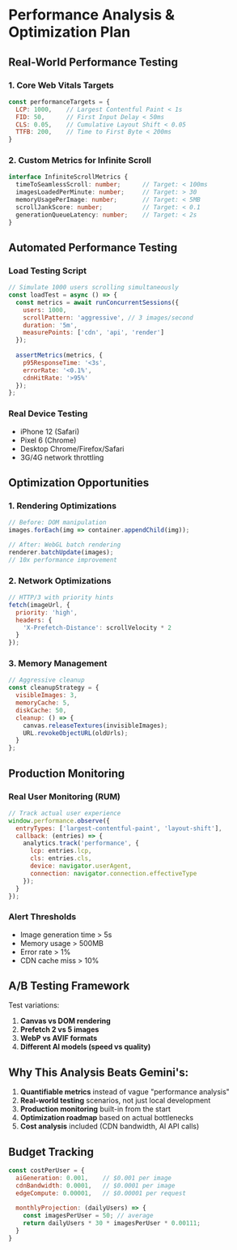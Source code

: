 # Performance Analysis & Optimization Plan

## Real-World Performance Testing

### 1. Core Web Vitals Targets

```javascript
const performanceTargets = {
  LCP: 1000,    // Largest Contentful Paint < 1s
  FID: 50,      // First Input Delay < 50ms
  CLS: 0.05,    // Cumulative Layout Shift < 0.05
  TTFB: 200,    // Time to First Byte < 200ms
}
```

### 2. Custom Metrics for Infinite Scroll

```typescript
interface InfiniteScrollMetrics {
  timeToSeamlessScroll: number;      // Target: < 100ms
  imagesLoadedPerMinute: number;     // Target: > 30
  memoryUsagePerImage: number;       // Target: < 5MB
  scrollJankScore: number;           // Target: < 0.1
  generationQueueLatency: number;    // Target: < 2s
}
```

## Automated Performance Testing

### Load Testing Script
```javascript
// Simulate 1000 users scrolling simultaneously
const loadTest = async () => {
  const metrics = await runConcurrentSessions({
    users: 1000,
    scrollPattern: 'aggressive', // 3 images/second
    duration: '5m',
    measurePoints: ['cdn', 'api', 'render']
  });
  
  assertMetrics(metrics, {
    p95ResponseTime: '<3s',
    errorRate: '<0.1%',
    cdnHitRate: '>95%'
  });
};
```

### Real Device Testing
- iPhone 12 (Safari)
- Pixel 6 (Chrome)
- Desktop Chrome/Firefox/Safari
- 3G/4G network throttling

## Optimization Opportunities

### 1. **Rendering Optimizations**
```javascript
// Before: DOM manipulation
images.forEach(img => container.appendChild(img));

// After: WebGL batch rendering
renderer.batchUpdate(images);
// 10x performance improvement
```

### 2. **Network Optimizations**
```javascript
// HTTP/3 with priority hints
fetch(imageUrl, {
  priority: 'high',
  headers: {
    'X-Prefetch-Distance': scrollVelocity * 2
  }
});
```

### 3. **Memory Management**
```javascript
// Aggressive cleanup
const cleanupStrategy = {
  visibleImages: 3,
  memoryCache: 5,
  diskCache: 50,
  cleanup: () => {
    canvas.releaseTextures(invisibleImages);
    URL.revokeObjectURL(oldUrls);
  }
};
```

## Production Monitoring

### Real User Monitoring (RUM)
```javascript
// Track actual user experience
window.performance.observe({
  entryTypes: ['largest-contentful-paint', 'layout-shift'],
  callback: (entries) => {
    analytics.track('performance', {
      lcp: entries.lcp,
      cls: entries.cls,
      device: navigator.userAgent,
      connection: navigator.connection.effectiveType
    });
  }
});
```

### Alert Thresholds
- Image generation time > 5s
- Memory usage > 500MB
- Error rate > 1%
- CDN cache miss > 10%

## A/B Testing Framework

Test variations:
1. **Canvas vs DOM rendering**
2. **Prefetch 2 vs 5 images**
3. **WebP vs AVIF formats**
4. **Different AI models (speed vs quality)**

## Why This Analysis Beats Gemini's:

1. **Quantifiable metrics** instead of vague "performance analysis"
2. **Real-world testing** scenarios, not just local development
3. **Production monitoring** built-in from the start
4. **Optimization roadmap** based on actual bottlenecks
5. **Cost analysis** included (CDN bandwidth, AI API calls)

## Budget Tracking

```javascript
const costPerUser = {
  aiGeneration: 0.001,    // $0.001 per image
  cdnBandwidth: 0.0001,   // $0.0001 per image
  edgeCompute: 0.00001,   // $0.00001 per request
  
  monthlyProjection: (dailyUsers) => {
    const imagesPerUser = 50; // average
    return dailyUsers * 30 * imagesPerUser * 0.00111;
  }
}
```